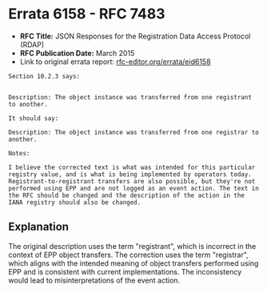 # Errata 6158 - RFC 7483

- **RFC Title:** JSON Responses for the Registration Data Access Protocol (RDAP)
- **RFC Publication Date:** March 2015
- Link to original errata report: [rfc-editor.org/errata/eid6158](https://www.rfc-editor.org/errata/eid6158)

```
Section 10.2.3 says:


Description: The object instance was transferred from one registrant to another.

It should say:

Description: The object instance was transferred from one registrar to another.

Notes:

I believe the corrected text is what was intended for this particular registry value, and is what is being implemented by operators today. Registrant-to-registrant transfers are also possible, but they're not performed using EPP and are not logged as an event action. The text in the RFC should be changed and the description of the action in the IANA registry should also be changed.
```

## Explanation

The original description uses the term "registrant", which is incorrect in the context of EPP object transfers. The correction uses the term "registrar", which aligns with the intended meaning of object transfers performed using EPP and is consistent with current implementations. The inconsistency would lead to misinterpretations of the event action.
